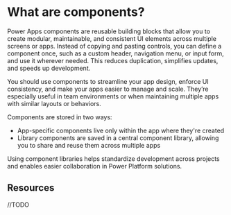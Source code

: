 # What are components?

Power Apps components are reusable building blocks that allow you to create modular, maintainable, and consistent UI elements across multiple screens or apps. Instead of copying and pasting controls, you can define a component once, such as a custom header, navigation menu, or input form, and use it wherever needed. This reduces duplication, simplifies updates, and speeds up development.

You should use components to streamline your app design, enforce UI consistency, and make your apps easier to manage and scale. They’re especially useful in team environments or when maintaining multiple apps with similar layouts or behaviors.

Components are stored in two ways:

* App-specific components live only within the app where they're created
* Library components are saved in a central component library, allowing you to share and reuse them across multiple apps

Using component libraries helps standardize development across projects and enables easier collaboration in Power Platform solutions.

## Resources

//TODO